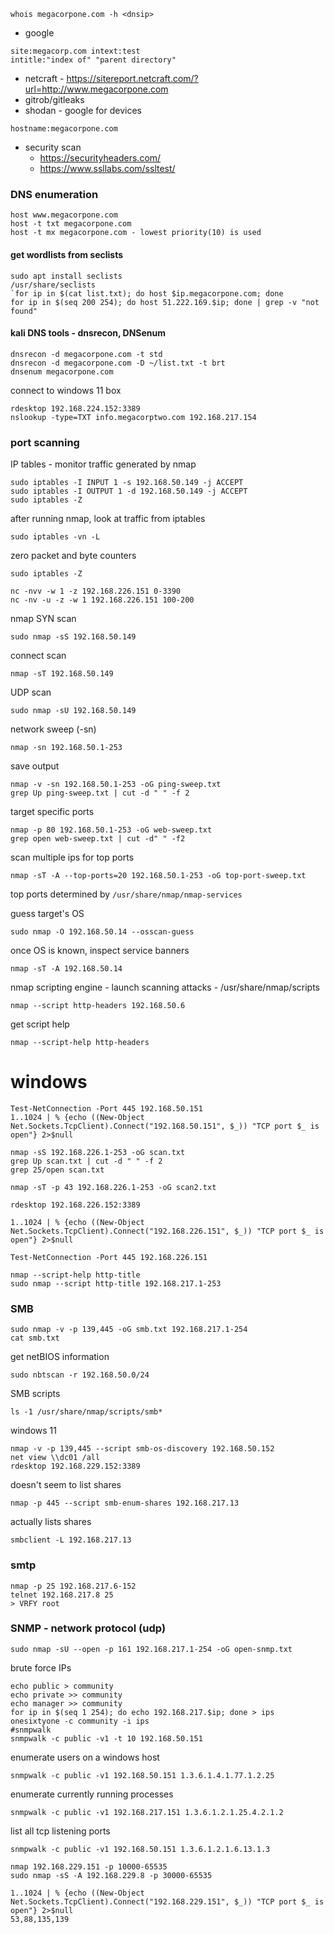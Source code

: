 ```
whois megacorpone.com -h <dnsip>
```

- google
```
site:megacorp.com intext:test
intitle:"index of" "parent directory"
```
- netcraft - https://sitereport.netcraft.com/?url=http://www.megacorpone.com
- gitrob/gitleaks
- shodan - google for devices
```
hostname:megacorpone.com
```
- security scan
	- https://securityheaders.com/
	- https://www.ssllabs.com/ssltest/

### DNS enumeration
```
host www.megacorpone.com
host -t txt megacorpone.com
host -t mx megacorpone.com - lowest priority(10) is used
```

#### get wordlists from seclists
```
sudo apt install seclists
/usr/share/seclists
`for ip in $(cat list.txt); do host $ip.megacorpone.com; done
for ip in $(seq 200 254); do host 51.222.169.$ip; done | grep -v "not found"
```

#### kali DNS tools - dnsrecon, DNSenum
```
dnsrecon -d megacorpone.com -t std
dnsrecon -d megacorpone.com -D ~/list.txt -t brt
dnsenum megacorpone.com
```

connect to windows 11 box
```
rdesktop 192.168.224.152:3389
nslookup -type=TXT info.megacorptwo.com 192.168.217.154
```

### port scanning

IP tables - monitor traffic generated by nmap
```
sudo iptables -I INPUT 1 -s 192.168.50.149 -j ACCEPT
sudo iptables -I OUTPUT 1 -d 192.168.50.149 -j ACCEPT
sudo iptables -Z
```

after running nmap, look at traffic from iptables
```
sudo iptables -vn -L
```

zero packet and byte counters
```
sudo iptables -Z
```

```
nc -nvv -w 1 -z 192.168.226.151 0-3390
nc -nv -u -z -w 1 192.168.226.151 100-200
```

nmap SYN scan
```
sudo nmap -sS 192.168.50.149
```

connect scan
```
nmap -sT 192.168.50.149
```

UDP scan
```
sudo nmap -sU 192.168.50.149
```

network sweep (-sn)
```
nmap -sn 192.168.50.1-253
```

save output
```
nmap -v -sn 192.168.50.1-253 -oG ping-sweep.txt
grep Up ping-sweep.txt | cut -d " " -f 2
```

target specific ports
```
nmap -p 80 192.168.50.1-253 -oG web-sweep.txt
grep open web-sweep.txt | cut -d" " -f2
```

scan multiple ips for top ports
```
nmap -sT -A --top-ports=20 192.168.50.1-253 -oG top-port-sweep.txt
```

top ports determined by `/usr/share/nmap/nmap-services`

guess target's OS
```
sudo nmap -O 192.168.50.14 --osscan-guess
```

once OS is known, inspect service banners
```
nmap -sT -A 192.168.50.14
```

nmap scripting engine - launch scanning attacks - /usr/share/nmap/scripts
```
nmap --script http-headers 192.168.50.6
```

get script help
```
nmap --script-help http-headers
```

# windows
```
Test-NetConnection -Port 445 192.168.50.151
1..1024 | % {echo ((New-Object Net.Sockets.TcpClient).Connect("192.168.50.151", $_)) "TCP port $_ is open"} 2>$null
```

```
nmap -sS 192.168.226.1-253 -oG scan.txt
grep Up scan.txt | cut -d " " -f 2
grep 25/open scan.txt
```

```
nmap -sT -p 43 192.168.226.1-253 -oG scan2.txt

rdesktop 192.168.226.152:3389

1..1024 | % {echo ((New-Object Net.Sockets.TcpClient).Connect("192.168.226.151", $_)) "TCP port $_ is open"} 2>$null

Test-NetConnection -Port 445 192.168.226.151

nmap --script-help http-title
sudo nmap --script http-title 192.168.217.1-253
```

### SMB
```
sudo nmap -v -p 139,445 -oG smb.txt 192.168.217.1-254
cat smb.txt
```

get netBIOS information
```
sudo nbtscan -r 192.168.50.0/24
```

SMB scripts
```
ls -1 /usr/share/nmap/scripts/smb*
```

windows 11
```
nmap -v -p 139,445 --script smb-os-discovery 192.168.50.152
net view \\dc01 /all
rdesktop 192.168.229.152:3389
```

doesn't seem to list shares
```
nmap -p 445 --script smb-enum-shares 192.168.217.13
```

actually lists shares
```
smbclient -L 192.168.217.13
```

### smtp
```
nmap -p 25 192.168.217.6-152
telnet 192.168.217.8 25
> VRFY root
```

### SNMP - network protocol (udp)
```
sudo nmap -sU --open -p 161 192.168.217.1-254 -oG open-snmp.txt
```

brute force IPs
```
echo public > community
echo private >> community
echo manager >> community
for ip in $(seq 1 254); do echo 192.168.217.$ip; done > ips
onesixtyone -c community -i ips
#snmpwalk
snmpwalk -c public -v1 -t 10 192.168.50.151
```

enumerate users on a windows host
```
snmpwalk -c public -v1 192.168.50.151 1.3.6.1.4.1.77.1.2.25
```

enumerate currently running processes
```
snmpwalk -c public -v1 192.168.217.151 1.3.6.1.2.1.25.4.2.1.2
```

list all tcp listening ports
```
snmpwalk -c public -v1 192.168.50.151 1.3.6.1.2.1.6.13.1.3
```

```
nmap 192.168.229.151 -p 10000-65535
sudo nmap -sS -A 192.168.229.8 -p 30000-65535

1..1024 | % {echo ((New-Object Net.Sockets.TcpClient).Connect("192.168.229.151", $_)) "TCP port $_ is open"} 2>$null
53,88,135,139
```









